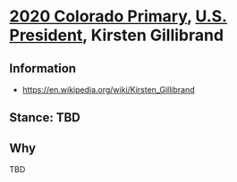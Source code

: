 # [2020 Colorado Primary](../README.md), [U.S. President](README.md), Kirsten Gillibrand

## Information

* https://en.wikipedia.org/wiki/Kirsten_Gillibrand

## Stance: TBD

## Why

TBD

